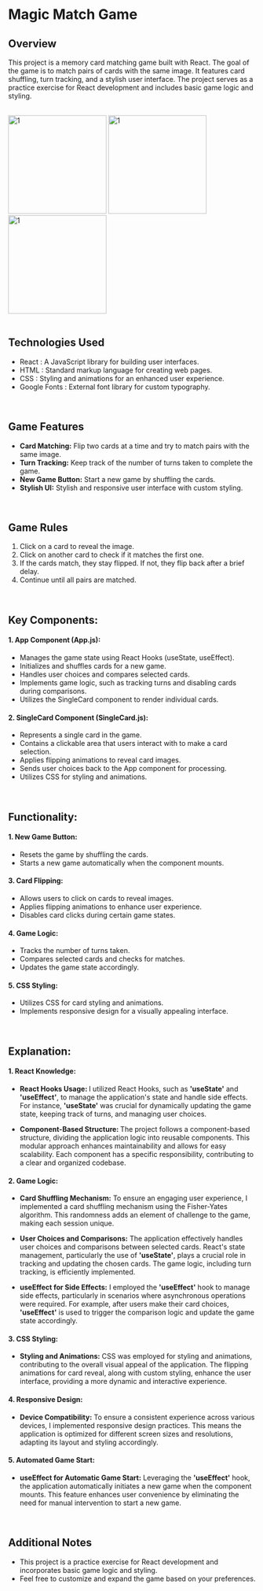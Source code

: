 # Magic Match Game

## Overview
This project is a memory card matching game built with React. The goal of the game is to match pairs of cards with the same image. It features card shuffling, turn tracking, and a stylish user interface. The project serves as a practice exercise for React development and includes basic game logic and styling.

<br>
<img width="200" alt="1" src="https://github.com/Imasha-Senadheera/Magic-Memory/assets/121493197/8945b119-dc5b-4722-9970-af29dca03c58" >

<img width="200" alt="1" src="https://github.com/Imasha-Senadheera/Magic-Memory/assets/121493197/08a76804-7528-49df-8794-c5734067db2c" >

<img width="200" alt="1" src="https://github.com/Imasha-Senadheera/Magic-Memory/assets/121493197/654bb995-3979-42f4-b7a2-0feb7d65c835" >
<br><br>

## Technologies Used
- React : A JavaScript library for building user interfaces.
- HTML : Standard markup language for creating web pages.
- CSS : Styling and animations for an enhanced user experience.
- Google Fonts : External font library for custom typography.

<br>

## Game Features
- **Card Matching:** Flip two cards at a time and try to match pairs with the same image.
- **Turn Tracking:** Keep track of the number of turns taken to complete the game.
- **New Game Button:** Start a new game by shuffling the cards.
- **Stylish UI:** Stylish and responsive user interface with custom styling.

<br>

## Game Rules
1. Click on a card to reveal the image.
2. Click on another card to check if it matches the first one.
3. If the cards match, they stay flipped. If not, they flip back after a brief delay.
4. Continue until all pairs are matched.

<br>

## Key Components:

#### 1. App Component (App.js):

- Manages the game state using React Hooks (useState, useEffect).
- Initializes and shuffles cards for a new game.
- Handles user choices and compares selected cards.
- Implements game logic, such as tracking turns and disabling cards during comparisons.
- Utilizes the SingleCard component to render individual cards.

#### 2. SingleCard Component (SingleCard.js):

- Represents a single card in the game.
- Contains a clickable area that users interact with to make a card selection.
- Applies flipping animations to reveal card images.
- Sends user choices back to the App component for processing.
- Utilizes CSS for styling and animations.

<br>

## Functionality:

#### 1. New Game Button:

- Resets the game by shuffling the cards.
- Starts a new game automatically when the component mounts.

#### 3. Card Flipping:

- Allows users to click on cards to reveal images.
- Applies flipping animations to enhance user experience.
- Disables card clicks during certain game states.

#### 4. Game Logic:

- Tracks the number of turns taken.
- Compares selected cards and checks for matches.
- Updates the game state accordingly.

#### 5. CSS Styling:

- Utilizes CSS for card styling and animations.
- Implements responsive design for a visually appealing interface.

<br>

## Explanation:

#### 1. React Knowledge:
- <b> React Hooks Usage: </b> I utilized React Hooks, such as <b>'useState'</b> and <b>'useEffect'</b>, to manage the application's state and handle side effects. For instance, <b>'useState'</b> was crucial for dynamically updating the game state, keeping track of turns, and managing user choices.
  
- <b> Component-Based Structure: </b> The project follows a component-based structure, dividing the application logic into reusable components. This modular approach enhances maintainability and allows for easy scalability. Each component has a specific responsibility, contributing to a clear and organized codebase.

#### 2. Game Logic:

- <b>Card Shuffling Mechanism:</b> To ensure an engaging user experience, I implemented a card shuffling mechanism using the Fisher-Yates algorithm. This randomness adds an element of challenge to the game, making each session unique.
  
- <b>User Choices and Comparisons:</b> The application effectively handles user choices and comparisons between selected cards. React's state management, particularly the use of <b>'useState'</b>, plays a crucial role in tracking and updating the chosen cards. The game logic, including turn tracking, is efficiently implemented.
  
- <b>useEffect for Side Effects:</b> I employed the <b>'useEffect'</b> hook to manage side effects, particularly in scenarios where asynchronous operations were required. For example, after users make their card choices, <b>'useEffect'</b> is used to trigger the comparison logic and update the game state accordingly.

#### 3. CSS Styling:

- <b>Styling and Animations:</b> CSS was employed for styling and animations, contributing to the overall visual appeal of the application. The flipping animations for card reveal, along with custom styling, enhance the user interface, providing a more dynamic and interactive experience.

#### 4. Responsive Design:

- <b>Device Compatibility:</b> To ensure a consistent experience across various devices, I implemented responsive design practices. This means the application is optimized for different screen sizes and resolutions, adapting its layout and styling accordingly.

#### 5. Automated Game Start:

- <b>useEffect for Automatic Game Start:</b> Leveraging the <b>'useEffect'</b> hook, the application automatically initiates a new game when the component mounts. This feature enhances user convenience by eliminating the need for manual intervention to start a new game.

<br> 

## Additional Notes
- This project is a practice exercise for React development and incorporates basic game logic and styling.
- Feel free to customize and expand the game based on your preferences.
